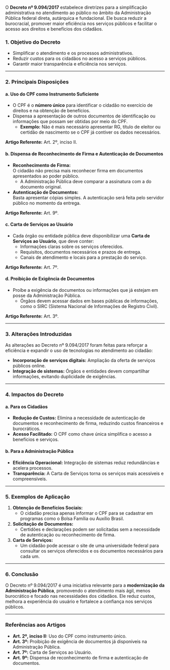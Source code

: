 O **Decreto nº 9.094/2017** estabelece diretrizes para a simplificação administrativa no atendimento ao público no âmbito da Administração Pública federal direta, autárquica e fundacional. Ele busca reduzir a burocracial, promover maior eficiência nos serviços públicos e facilitar o acesso aos direitos e benefícios dos cidadãos.
### **1. Objetivo do Decreto**

- Simplificar o atendimento e os processos administrativos.
- Reduzir custos para os cidadãos no acesso a serviços públicos.
- Garantir maior transparência e eficiência nos serviços.

---

### **2. Principais Disposições**

#### **a. Uso do CPF como Instrumento Suficiente**

- O CPF é o **número único** para identificar o cidadão no exercício de direitos e na obtenção de benefícios.
- Dispensa a apresentação de outros documentos de identificação ou informações que possam ser obtidas por meio do CPF.
    - **Exemplo:** Não é mais necessário apresentar RG, título de eleitor ou certidão de nascimento se o CPF já contiver os dados necessários.

**Artigo Referente:** Art. 2º, inciso II.

#### **b. Dispensa de Reconhecimento de Firma e Autenticação de Documentos**

- **Reconhecimento de Firma:**  
    O cidadão não precisa mais reconhecer firma em documentos apresentados ao poder público.
    - A Administração Pública deve comparar a assinatura com a do documento original.
- **Autenticação de Documentos:**  
    Basta apresentar cópias simples. A autenticação será feita pelo servidor público no momento da entrega.

**Artigo Referente:** Art. 9º.

#### **c. Carta de Serviços ao Usuário**

- Cada órgão ou entidade pública deve disponibilizar uma **Carta de Serviços ao Usuário**, que deve conter:
    - Informações claras sobre os serviços oferecidos.
    - Requisitos, documentos necessários e prazos de entrega.
    - Canais de atendimento e locais para a prestação do serviço.

**Artigo Referente:** Art. 7º.

#### **d. Proibição de Exigência de Documentos**

- Proíbe a exigência de documentos ou informações que já estejam em posse da Administração Pública.
    - Órgãos devem acessar dados em bases públicas de informações, como o SIRC (Sistema Nacional de Informações de Registro Civil).

**Artigo Referente:** Art. 3º.

---

### **3. Alterações Introduzidas**

As alterações ao Decreto nº 9.094/2017 foram feitas para reforçar a eficiência e expandir o uso de tecnologias no atendimento ao cidadão:

- **Incorporação de serviços digitais:** Ampliação da oferta de serviços públicos online.
- **Integração de sistemas:** Órgãos e entidades devem compartilhar informações, evitando duplicidade de exigências.

---

### **4. Impactos do Decreto**

#### **a. Para os Cidadãos**

- **Redução de Custos:** Elimina a necessidade de autenticação de documentos e reconhecimento de firma, reduzindo custos financeiros e burocráticos.
- **Acesso Facilitado:** O CPF como chave única simplifica o acesso a benefícios e serviços.

#### **b. Para a Administração Pública**

- **Eficiência Operacional:** Integração de sistemas reduz redundâncias e acelera processos.
- **Transparência:** A Carta de Serviços torna os serviços mais acessíveis e compreensíveis.

---

### **5. Exemplos de Aplicação**

1. **Obtenção de Benefícios Sociais:**
    - O cidadão precisa apenas informar o CPF para se cadastrar em programas como o Bolsa Família ou Auxílio Brasil.
2. **Solicitação de Documentos:**
    - Certidões e declarações podem ser solicitadas sem a necessidade de autenticação ou reconhecimento de firma.
3. **Carta de Serviços:**
    - Um cidadão pode acessar o site de uma universidade federal para consultar os serviços oferecidos e os documentos necessários para cada um.

---

### **6. Conclusão**

O Decreto nº 9.094/2017 é uma iniciativa relevante para a **modernização da Administração Pública**, promovendo o atendimento mais ágil, menos burocrático e focado nas necessidades dos cidadãos. Ele reduz custos, melhora a experiência do usuário e fortalece a confiança nos serviços públicos.

---

### **Referências aos Artigos**

- **Art. 2º, inciso II:** Uso do CPF como instrumento único.
- **Art. 3º:** Proibição de exigência de documentos já disponíveis na Administração Pública.
- **Art. 7º:** Carta de Serviços ao Usuário.
- **Art. 9º:** Dispensa de reconhecimento de firma e autenticação de documentos.